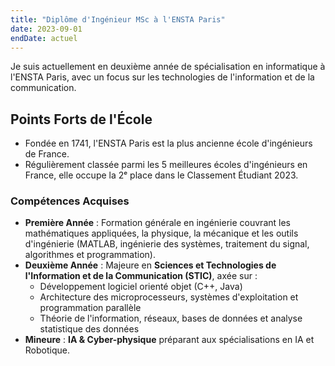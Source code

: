 ```yaml
---
title: "Diplôme d'Ingénieur MSc à l'ENSTA Paris"
date: 2023-09-01
endDate: actuel
---
```


Je suis actuellement en deuxième année de spécialisation en informatique à l'ENSTA Paris, avec un focus sur les technologies de l'information et de la communication.

## Points Forts de l'École
- Fondée en 1741, l'ENSTA Paris est la plus ancienne école d'ingénieurs de France.
- Régulièrement classée parmi les 5 meilleures écoles d'ingénieurs en France, elle occupe la 2ᵉ place dans le Classement Étudiant 2023.

### Compétences Acquises

- **Première Année** : Formation générale en ingénierie couvrant les mathématiques appliquées, la physique, la mécanique et les outils d'ingénierie (MATLAB, ingénierie des systèmes, traitement du signal, algorithmes et programmation).
- **Deuxième Année** : Majeure en **Sciences et Technologies de l'Information et de la Communication (STIC)**, axée sur :
  - Développement logiciel orienté objet (C++, Java)
  - Architecture des microprocesseurs, systèmes d'exploitation et programmation parallèle
  - Théorie de l'information, réseaux, bases de données et analyse statistique des données
- **Mineure** : **IA & Cyber-physique** préparant aux spécialisations en IA et Robotique.
